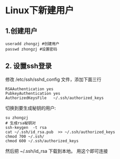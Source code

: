 # Linux下新建用户

## 1.创建用户

```shell
useradd zhongzj #创建用户
passwd zhongzj #设置密码
```

## 2. 设置ssh登录

修改 /etc/ssh/sshd_config 文件，添加下面三行

```
RSAAuthentication yes
PubkeyAuthentication yes
AuthorizedKeysFile   ~/.ssh/authorized_keys 
```

切换到要生成秘钥的用户:

```shell
su zhongzj
# 生成rsa秘钥对
ssh-keygen  -t rsa
cat ~/.ssh/id_rsa.pub  >> ~/.ssh/authorized_keys
chmod 700 ~/.ssh/
chmod 600 ~/.ssh/authorized_keys
```

然后把  ~/.ssh/id_rsa  下载到本地。 用这个即可连接